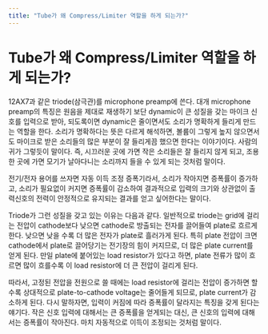 ```yaml
---
title: "Tube가 왜 Compress/Limiter 역할을 하게 되는가?"
---
```

# Tube가 왜 Compress/Limiter 역할을 하게 되는가?

12AX7과 같은 triode(삼극관)를 microphone preamp에 쓴다. 대개 microphone preamp의 특징은 원음을 제대로 재생하기 보단 dynamic이 큰 성질을 갖는 마이크 신호를 입력으로 받아, 되도록이면 dynamic은 줄이면서도 소리가 명확하게 들리게 만드는 역할을 한다. 소리가 명확하다는 뜻은 다르게 해석하면, 볼륨이 그렇게 높지 않으면서도 마이크로 받은 소리들의 많은 부분이 잘 들리게끔 했으면 한다는 이야기이다. 사람의 귀가 그렇듯이 말이다. 즉, 시끄러운 곳에 가면 작은 소리들은 잘 들리지 않게 되고, 조용한 곳에 가면 모기가 날아다니는 소리까지 들을 수 있게 되는 것처럼 말이다.

전기/전자 용어를 쓰자면 자동 이득 조정 증폭기라서, 소리가 작아지면 증폭률이 증가하고, 소리가 필요없이 커지면 증폭률이 감소하여 결과적으로 입력의 크기와 상관없이 출력신호의 전력이 안정적으로 유지되는 결과를 얻고 싶어한다는 말이다.

Triode가 그런 성질을 갖고 있는 이유는 다음과 같다. 일반적으로 triode는 grid에 걸리는 전압이 cathode보다 낮으면 cathode로 방출되는 전자를 끌어들여 plate로 흐르게 한다. 낮으면 낮을 수록 더 많은 전자가 plate로 흘러가게 된다. 특히 plate 전압이 크면 cathode에서 plate로 끌어당기는 전기장의 힘이 커지므로, 더 많은 plate current를 얻게 된다. 만일 plate에 붙어있는 load resistor가 있다고 하면, plate 전류가 많이 흐르면 많이 흐를수록 이 load resistor에 더 큰 전압이 걸리게 된다.

따라서, 고정된 전압을 전원으로 쓸 때에는 load resistor에 걸리는 전압이 증가하면 할 수록 상대적으로 plate-to-cathode voltage는 줄어들게 되므로, plate current가 감소하게 된다. 다시 말하자면, 입력이 커짐에 따라 증폭률이 달라지는 특징을 갖게 된다는 얘기다. 작은 신호 입력에 대해서는 큰 증폭률을 얻게되는 대신, 큰 신호의 입력에 대해서는 증폭률이 작아진다. 마치 자동적으로 이득이 조정되는 것처럼 말이다.




